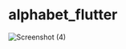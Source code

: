 # alphabet_flutter
![Screenshot (4)](https://user-images.githubusercontent.com/96682550/150769061-30d1a331-5b68-473d-91ef-65f75766f6e3.png)
